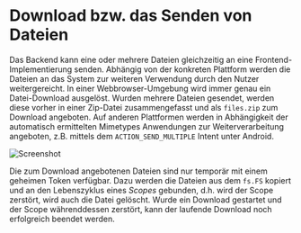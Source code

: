 # Download bzw. das Senden von Dateien

Das Backend kann eine oder mehrere Dateien gleichzeitig an eine Frontend-Implementierung senden.
Abhängig von der konkreten Plattform werden die Dateien an das System zur weiteren Verwendung durch den Nutzer weitergereicht.
In einer Webbrowser-Umgebung wird immer genau ein Datei-Download ausgelöst.
Wurden mehrere Dateien gesendet, werden diese vorher in einer Zip-Datei zusammengefasst und als `files.zip` zum Download angeboten.
Auf anderen Plattformen werden in Abhängigkeit der automatisch ermittelten Mimetypes Anwendungen zur Weiterverarbeitung angeboten, z.B. mittels dem `ACTION_SEND_MULTIPLE` Intent unter Android.

![Screenshot](screenshot.png)

Die zum Download angebotenen Dateien sind nur temporär mit einem geheimen Token verfügbar.
Dazu werden die Dateien aus dem `fs.FS` kopiert und an den Lebenszyklus eines _Scopes_ gebunden, d.h. wird der Scope zerstört, wird auch die Datei gelöscht.
Wurde ein Download gestartet und der Scope währenddessen zerstört, kann der laufende Download noch erfolgreich beendet werden.